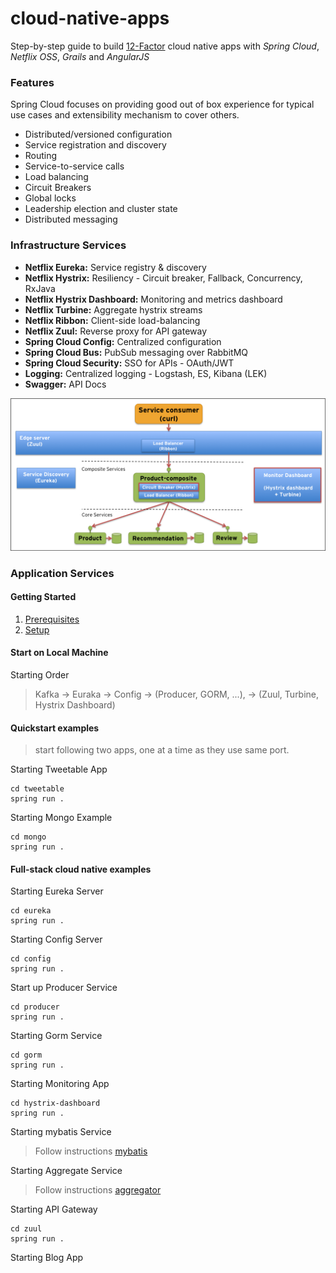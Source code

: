 cloud-native-apps
=================

Step-by-step guide to build [12-Factor](http://12factor.net/) cloud native apps with *Spring Cloud*, *Netflix OSS*, 
*Grails* and *AngularJS*

### Features
Spring Cloud focuses on providing good out of box experience for typical use cases and extensibility mechanism to cover others.

* Distributed/versioned configuration
* Service registration and discovery
* Routing
* Service-to-service calls
* Load balancing
* Circuit Breakers
* Global locks
* Leadership election and cluster state
* Distributed messaging

### Infrastructure Services 

* **Netflix Eureka:** Service registry & discovery
* **Netflix Hystrix:** Resiliency - Circuit breaker, Fallback, Concurrency, RxJava 
* **Netflix Hystrix Dashboard:** Monitoring and metrics dashboard
* **Netflix Turbine:** Aggregate hystrix streams
* **Netflix Ribbon:** Client-side load-balancing
* **Netflix Zuul:** Reverse proxy for API gateway
* **Spring Cloud Config:** Centralized configuration
* **Spring Cloud Bus:** PubSub messaging over RabbitMQ
* **Spring Cloud Security:** SSO for APIs - OAuth/JWT  
* **Logging:** Centralized logging - Logstash, ES, Kibana (LEK)
* **Swagger:** API Docs 


![](./presentation/images/system-landscape.png)
### Application Services 

#### Getting Started
1. [Prerequisites](./Prerequisites.md)
2. [Setup](./Setup.md)


#### Start on Local Machine

Starting  Order
> Kafka -> Euraka -> Config -> (Producer, GORM, ...), -> (Zuul,  Turbine, Hystrix Dashboard)

#### Quickstart examples
> start following two apps, one at a time as they use same port.

Starting Tweetable App
```
cd tweetable
spring run .
```

Starting Mongo Example
```
cd mongo
spring run .
```

#### Full-stack cloud native examples 

Starting Eureka Server
```
cd eureka
spring run .
```

Starting Config Server
```
cd config
spring run .
```

Start up Producer Service
```
cd producer
spring run .
```

Starting Gorm Service
```
cd gorm
spring run .
```

Starting Monitoring App
```
cd hystrix-dashboard
spring run .
```

Starting mybatis Service

> Follow instructions [mybatis](./mybatis/)


Starting Aggregate Service
 
> Follow instructions [aggregator](./aggregator/)

Starting API Gateway
```
cd zuul
spring run .
```

Starting Blog App



